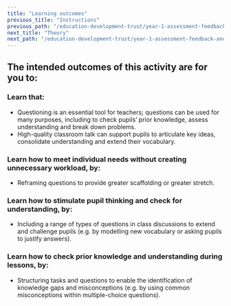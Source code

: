 ```yaml
---
title: "Learning outcomes"
previous_title: "Instructions"
previous_path: "/education-development-trust/year-1-assessment-feedback-and-questioning/summer-week-4-ect-instructions"
next_title: "Theory"
next_path: "/education-development-trust/year-1-assessment-feedback-and-questioning/summer-week-4-ect-theory"
---
```


## The intended outcomes of this activity are for you to:

### Learn that:

- Questioning is an essential tool for teachers; questions can be used for many purposes, including to check pupils’ prior knowledge, assess understanding and break down problems.
- High-quality classroom talk can support pupils to articulate key ideas, consolidate understanding and extend their vocabulary.

### Learn how to meet individual needs without creating unnecessary workload, by:

- Reframing questions to provide greater scaffolding or greater stretch.

### Learn how to stimulate pupil thinking and check for understanding, by:

- Including a range of types of questions in class discussions to extend and challenge pupils (e.g. by modelling new vocabulary or asking pupils to justify answers).

### Learn how to check prior knowledge and understanding during lessons, by:

- Structuring tasks and questions to enable the identification of knowledge gaps and misconceptions (e.g. by using common misconceptions within multiple-choice questions).
